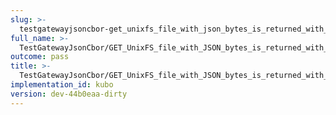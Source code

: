 ```yaml
---
slug: >-
  testgatewayjsoncbor-get_unixfs_file_with_json_bytes_is_returned_with_application-json_content-type_-_without_headers
full_name: >-
  TestGatewayJsonCbor/GET_UnixFS_file_with_JSON_bytes_is_returned_with_application/json_Content-Type_-_without_headers
outcome: pass
title: >-
  TestGatewayJsonCbor/GET_UnixFS_file_with_JSON_bytes_is_returned_with_application/json_Content-Type_-_without_headers
implementation_id: kubo
version: dev-44b0eaa-dirty
---
```


